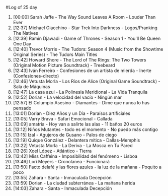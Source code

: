 #Log of 25 day

1. [00:00] Sarah Jaffe - The Way Sound Leaves A Room - Louder Than Ever
1. [12:37] Michael Giacchino - Star Trek Into Darkness - Logos/Pranking The Natives
1. [12:39] Ramin Djawadi - Game of Thrones - Season 1 - You'll Be Queen One Day
1. [12:40] Trevor Morris - The Tudors: Season 4 (Music from the Showtime Original Series) - The Tudors Main Titles
1. [12:42] Howard Shore - The Lord of The Rings: The Two Towers (Original Motion Picture Soundtrack) - Treebeard
1. [12:43] Iván Ferreiro - Confesiones de un artista de mierda - Inerte (Confesiones-directo)
1. [12:46] Vetusta Morla - Los Ríos de Alice (Original Game Soundtrack) - Sala de Máquinas
1. [12:47] La casa azul - La Polinesia Meridional - La Vida Tranquila
1. [12:52] Dorian - La velocidad del vacío - Ningún mar
1. [12:57] El Columpio Asesino - Diamantes - Dime que nunca lo has pensado
1. [13:01] Dorian - Diez Años y un Día - Paraísos artificiales
1. [13:05] Varry Brava - Safari Emocional - Callada
1. [13:09] amatria - Hoy van a salirte las alas - 11 baños 20 euros
1. [13:12] Niños Mutantes - todo es el momento - No puedo más contigo
1. [13:15] Izal - Agujeros de Gusano - Palos de ciego
1. [13:19] Quique González - Delantera mítica - Dallas-Memphis
1. [13:22] Vetusta Morla - La Deriva - La Mosca en Tu Pared
1. [13:26] Xoel López - Atlántico - Tierra
1. [13:42] Miss Caffeina - Imposibilidad del fenómeno - Lisboa
1. [13:46] Lori Meyers - Cronolanea - Funcionará
1. [13:50] Facto delafé y las flores azules - la luz de la mañana - Poquito a poco
1. [13:55] Zahara - Santa - Inmaculada Decepción
1. [13:59] Dorian - La ciudad subterránea - La mañana herida
1. [14:03] Zahara - Santa - Inmaculada Decepción
